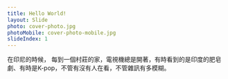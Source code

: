 ```yaml
---
title: Hello World!
layout: Slide
photo: cover-photo.jpg
photoMobile: cover-photo-mobile.jpg
slideIndex: 1
---
```


在印尼的時候，
每到一個村莊的家，電視機總是開著，有時看到的是印度的肥皂劇、有時是K-pop，不管有沒有人在看，不管雜訊有多模糊。
